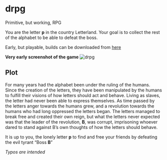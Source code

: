 # drpg
Primitive, but working, RPG

You are the letter **p** in the country Letterland. Your goal is to collect the rest of the alphabet to be able to defeat the boss.

Early, but playable, builds can be downloaded from [here](http://vladde.net/drpg)

**Very early screenshot of the game**
![drpg](http://i.imgur.com/6dkXeNX.png)

## Plot
For many years had the alphabet been under the ruling of the humans. Since the creation of the letters, they have been manipulated by the humans to fulfill their visions of how letters should act and behave. Living as slaves, the letter had never been able to express themselves. As time passed by the letters anger towards the humans grew, and a revolution towards the humans who had long oppressed the letters began. The letters managed to break free and created their own reign, but what the letters never expected was that the leader of the revolution, **B**, was corrupt, imprisoning whoever dared to stand against B’s own thoughts of how the letters should behave.

It is up to you, the lonely letter **p** to find and free your friends by defeating the evil tyrant “Boss **B**”


*Typos are intended*

